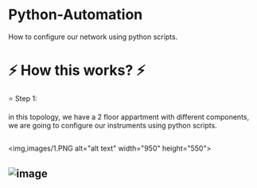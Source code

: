 # Python-Automation
How to configure our network using python scripts.


# :zap: How this works? :zap: 
:star: Step 1: 

in this topology, we have a 2 floor appartment with different components, we are going to configure our instruments using python scripts. 
##
<img,images/1.PNG  alt="alt text" width="950" height="550">

##
## ![image](images/1.1.PNG)


